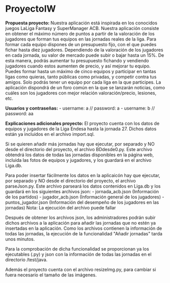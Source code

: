 # ProyectoIW

**Propuesta proyecto:**
Nuestra aplicación está inspirada en los conocidos juegos LaLiga Fantasy
y SuperManager ACB. 
Nuestra aplicación consiste en obtener el máximo número de puntos a partir de la valoración de los jugadores que forman tus equipos en las jornadas reales de la liga. 
Para formar cada equipo dispones de un presupuesto fijo, con el que puedes fichar hasta diez jugadores. Dependiendo de la valoración de los jugadores en cada jornada, su valor de mercado puede subir o bajar hasta un 15%. De esta manera, podrás aumentar tu presupuesto fichando y vendiendo jugadores cuando estos aumenten de precio, y así mejorar tu equipo.
Puedes formar hasta un máximo de cinco equipos y participar en tantas ligas como quieras, tanto públicas como privadas, y competir contra tus amigos. Solo podrás tener un equipo por cada liga en la que participes. 
La aplicación dispondrá de un foro común en la que se lanzarán noticias, como cuáles son los jugadores con mejor relación valoración/precio, lesiones, etc. 

**Usuarios y contraseñas:**
    - username: a // password: a
    - username: b // password: aa

**Explicaciones adicionales proyecto:**
El proyecto cuenta con los datos de equipos y jugadores de la Liga Endesa hasta la jornada 27. Dichos datos están ya incluidos en el archivo import.sql.

Si se quieren añadir más jornadas hay que ejecutar, por separado y NO desde el directorio del proyecto, el archivo BDdesde0.py.
Este archivo obtendrá los datos de todas las jornadas disponibles en la página web, incluida las fotos de equipos y jugadores, y los guardará en el archivo Liga.db.

Para poder insertar fácilmente los datos en la aplicaicón hay que ejecutar, por separado y NO desde el directorio del proyecto, el archivo parseJson.py.
Este archivo parseará los datos contenidos en Liga.db y los guardará en los siguientes archivos json:
    - jornada_acb.json (Información de los partidos)
    - jugador_acb.json (Información general de los jugadores)
    - puntos_jugador.json (Información del desempeño de los jugadores en las jornadas)
Nota: La ejecución del archivo puede fallar

Después de obtener los archivos json, los administradores podrán subir dichos archivos a la aplicación para añadir las jornadas que no estén ya insertadas en la aplicación.
Como los archivos contienen la información de todas las jornadas, la ejecución de la funcionalidad "Añadir jornadas" tarda unos minutos.

Para la comprobación de dicha funcionalidad se proporcionan ya los ejecutables (.py) y json con la información de todas las jornadas en el directorio /test/java.

Además el proyecto cuenta con el archivo resizeImg.py, para cambiar si fuera necesario el tamaño de las imágenes.
